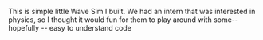 <p1>This is simple little Wave Sim I built.<p1>
<p1>We had an intern that was interested in physics, so I thought it would fun for them to play around with some-- hopefully -- easy to understand code<p1>
